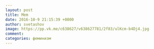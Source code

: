 ```yaml
--- 
layout: post 
title: Mem 
date: 2016-10-9 21:15:39 +0000 
author: svetashov 
image: https://pp.vk.me/c638627/v638627781/2f83/ulKcm-b4Dj4.jpg
comment: 
categories: феминизм
---
```

